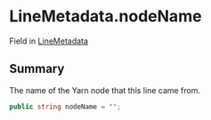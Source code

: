 # LineMetadata.nodeName

Field in [LineMetadata](/docs/api/csharp/yarn.unity.unitylocalization.linemetadata.md)

## Summary


The name of the Yarn node that this line came from.


```csharp
public string nodeName = "";
```

